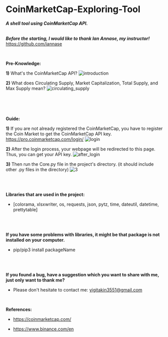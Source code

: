 # CoinMarketCap-Exploring-Tool
***A shell tool using CoinMarketCap API.***
<br/><br/>

***Before the starting, I would like to thank Ian Annase, my instructor!*** 
<br/>https://github.com/iannase

<br/>

**Pre-Knowledge:**

**1)** What's the CoinMarketCap API?
![introduction](https://user-images.githubusercontent.com/53393474/86461947-73159f00-bd33-11ea-9801-43ab09e38af2.png)


**2)** What does Circulating Supply, Market Capitalization, Total Supply, and Max Supply mean?
![circulating_supply](https://user-images.githubusercontent.com/53393474/86462999-54180c80-bd35-11ea-818f-d5d663331557.png)

<br/><br/><br/>

**Guide:**

  **1)** If you are not already registered the CoinMarketCap, you have to register the Coin Market to get the CoinMarketCap API key.
  https://pro.coinmarketcap.com/login/
  ![login](https://user-images.githubusercontent.com/53393474/86462267-018a2080-bd34-11ea-82ee-64465b900cbe.png)
  
  
  **2)** After the login process, your webpage will be redirected to this page. Thus, you can get your API key.
  ![after_login](https://user-images.githubusercontent.com/53393474/86472614-183a7280-bd48-11ea-8844-1e7e64caf8d8.png)
  
  
  **3)** Then run the Core.py file in the project's directory. (it should include other .py files in the directory)
  ![3](https://user-images.githubusercontent.com/53393474/86473686-0954bf80-bd4a-11ea-9a72-5e7f4961f71a.png)
  
<br/><br/>

**Libraries that are used in the project:**
  * [colorama, xlsxwriter, os, requests, json, pytz, time, dateutil, datetime, prettytable]  
  
<br/><br/>

**If you have some problems with libraries, it might be that package is not installed on your computer.**
  * pip/pip3 install packageName

<br/><br/>

**If you found a bug, have a suggestion which you want to share with me,  just only want to thank me?**
 * Please don't hesitate to contact me: yigitakin3551@gmail.com
 
<br/> 

**References:**
  * https://coinmarketcap.com/
  
  * https://www.binance.com/en
